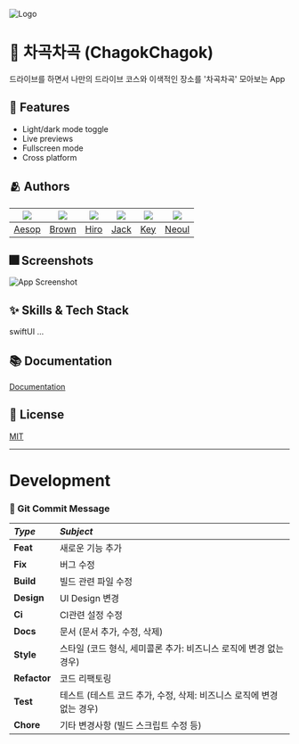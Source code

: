![Logo](https://dummyimage.com/1000x300/000/fff.png)


# :iphone: 차곡차곡 (ChagokChagok)

드라이브를 하면서 나만의 드라이브 코스와 이색적인 장소를 '차곡차곡' 모아보는 App


## :pushpin: Features

- Light/dark mode toggle
- Live previews
- Fullscreen mode
- Cross platform


## :people_hugging: Authors

|<img src="https://github.com/yungahui.png">|<img src="https://github.com/deslog.png">|<img src="https://github.com/hardworking-nomad.png">|<img src="https://github.com/SeonJeon.png">|<img src="https://github.com/keypark22.png">|<img src="https://github.com/pppaper.png">|
|:-:|:-:|:-:|:-:|:-:|:-:|
|[Aesop](https://github.com/yungahui)|[Brown](https://github.com/deslog)|[Hiro](https://github.com/hardworking-nomad)|[Jack](https://github.com/SeonJeon)|[Key](https://github.com/keypark22)|[Neoul](https://github.com/pppaper)|


## :fireworks: Screenshots

![App Screenshot](https://dummyimage.com/250x500/000/fff.png)


## :sparkles: Skills & Tech Stack
swiftUI ...

## :books: Documentation

[Documentation](https://linktodocumentation)


## :lock_with_ink_pen: License

[MIT](https://choosealicense.com/licenses/mit/)

---
# Development
### :scroll: Git Commit Message
|*Type*|*Subject*|
|:---|:---|
|**Feat**|새로운 기능 추가|
|**Fix**|버그 수정|
|**Build**|빌드 관련 파일 수정|
|**Design**|UI Design 변경|
|**Ci**|CI관련 설정 수정|
|**Docs**|문서 (문서 추가, 수정, 삭제)|
|**Style**|스타일 (코드 형식, 세미콜론 추가: 비즈니스 로직에 변경 없는 경우)|
|**Refactor**|코드 리팩토링|
|**Test**|테스트 (테스트 코드 추가, 수정, 삭제: 비즈니스 로직에 변경 없는 경우)|
|**Chore**|기타 변경사항 (빌드 스크립트 수정 등)|
